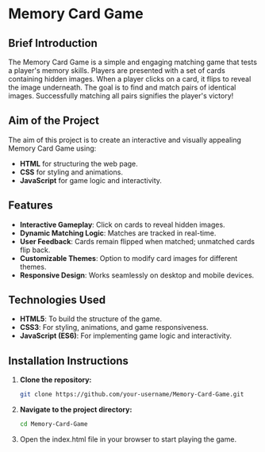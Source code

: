 # Memory Card Game

## Brief Introduction
The Memory Card Game is a simple and engaging matching game that tests a player's memory skills. Players are presented with a set of cards containing hidden images. When a player clicks on a card, it flips to reveal the image underneath. The goal is to find and match pairs of identical images. Successfully matching all pairs signifies the player's victory!


## Aim of the Project
The aim of this project is to create an interactive and visually appealing Memory Card Game using:
- **HTML** for structuring the web page.
- **CSS** for styling and animations.
- **JavaScript** for game logic and interactivity.


## Features
- **Interactive Gameplay**: Click on cards to reveal hidden images.
- **Dynamic Matching Logic**: Matches are tracked in real-time.
- **User Feedback**: Cards remain flipped when matched; unmatched cards flip back.
- **Customizable Themes**: Option to modify card images for different themes.
- **Responsive Design**: Works seamlessly on desktop and mobile devices.


## Technologies Used
- **HTML5**: To build the structure of the game.
- **CSS3**: For styling, animations, and game responsiveness.
- **JavaScript (ES6)**: For implementing game logic and interactivity.


## Installation Instructions
1. **Clone the repository:**
   ```bash
   git clone https://github.com/your-username/Memory-Card-Game.git

2. **Navigate to the project directory:**
   ```bash
   cd Memory-Card-Game
   
3. Open the index.html file in your browser to start playing the game.
